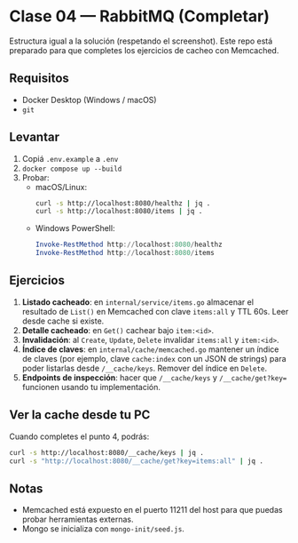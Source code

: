 # Clase 04 — RabbitMQ (Completar)

Estructura igual a la solución (respetando el screenshot). Este repo está
preparado para que completes los ejercicios de cacheo con Memcached.

## Requisitos
- Docker Desktop (Windows / macOS)
- `git`

## Levantar
1. Copiá `.env.example` a `.env`
2. `docker compose up --build`
3. Probar:
   - macOS/Linux:
     ```bash
     curl -s http://localhost:8080/healthz | jq .
     curl -s http://localhost:8080/items | jq .
     ```
   - Windows PowerShell:
     ```powershell
     Invoke-RestMethod http://localhost:8080/healthz
     Invoke-RestMethod http://localhost:8080/items
     ```

## Ejercicios
1. **Listado cacheado**: en `internal/service/items.go` almacenar el resultado de `List()`
   en Memcached con clave `items:all` y TTL 60s. Leer desde cache si existe.
2. **Detalle cacheado**: en `Get()` cachear bajo `item:<id>`.
3. **Invalidación**: al `Create`, `Update`, `Delete` invalidar `items:all` y `item:<id>`.
4. **Índice de claves**: en `internal/cache/memcached.go` mantener un índice de claves
   (por ejemplo, clave `cache:index` con un JSON de strings) para poder listarlas desde
   `/__cache/keys`. Remover del índice en `Delete`.
5. **Endpoints de inspección**: hacer que `/__cache/keys` y `/__cache/get?key=` funcionen
   usando tu implementación.

## Ver la cache desde tu PC
Cuando completes el punto 4, podrás:
```bash
curl -s http://localhost:8080/__cache/keys | jq .
curl -s "http://localhost:8080/__cache/get?key=items:all" | jq .
```

## Notas
- Memcached está expuesto en el puerto 11211 del host para que puedas probar herramientas externas.
- Mongo se inicializa con `mongo-init/seed.js`.
